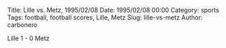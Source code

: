 Title: Lille vs. Metz, 1995/02/08
Date: 1995/02/08 00:00
Category: sports
Tags: football, football scores, Lille, Metz
Slug: lille-vs-metz
Author: carbonero


Lille 1 - 0 Metz
